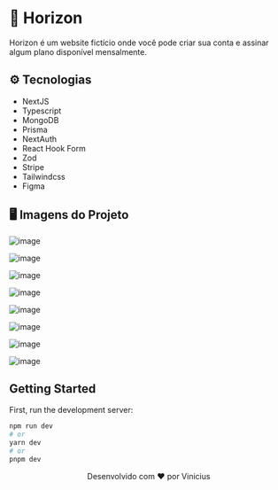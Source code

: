 # 🎉 Horizon

<p>Horizon é um website fictício onde você pode criar sua conta e assinar algum plano disponível mensalmente.</p>

<h2>⚙️ Tecnologias</h2>

- NextJS
- Typescript
- MongoDB
- Prisma
- NextAuth
- React Hook Form
- Zod
- Stripe
- Tailwindcss
- Figma

<h2>🖥️ Imagens do Projeto</h2>

![image](https://github.com/imViniciuuss/in_horizon/assets/84256848/02f20027-8b6e-4ba7-875d-e27d17dcaf6e)

![image](https://github.com/imViniciuuss/in_horizon/assets/84256848/50d2adb4-ff9c-40f3-937b-7f40e197475b)

![image](https://github.com/imViniciuuss/in_horizon/assets/84256848/187c87c7-c791-4c46-bba5-bc6ebafd6c21)

![image](https://github.com/imViniciuuss/in_horizon/assets/84256848/f121f1fb-3a13-43b6-a973-c34bd2c69648)

![image](https://github.com/imViniciuuss/in_horizon/assets/84256848/a93ae480-7d8a-43cb-8cd6-a2d23180c959)

![image](https://github.com/imViniciuuss/in_horizon/assets/84256848/2bba07a2-6701-49fb-9565-79ea0b14cb5d)

![image](https://github.com/imViniciuuss/in_horizon/assets/84256848/ef8a460e-4e65-4e18-bb57-a827a26506b8)

![image](https://github.com/imViniciuuss/in_horizon/assets/84256848/6b06de4f-b9bf-4f38-a6d5-b6c9538b4655)








## Getting Started

First, run the development server:

```bash
npm run dev
# or
yarn dev
# or
pnpm dev
```









<p align="center">Desenvolvido com ❤️ por Vinicius</p>


